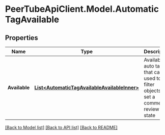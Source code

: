 # PeerTubeApiClient.Model.AutomaticTagAvailable

## Properties

Name | Type | Description | Notes
------------ | ------------- | ------------- | -------------
**Available** | [**List&lt;AutomaticTagAvailableAvailableInner&gt;**](AutomaticTagAvailableAvailableInner.md) | Available auto tags that can be used to filter objects or set a comment in review state | [optional] 

[[Back to Model list]](../README.md#documentation-for-models) [[Back to API list]](../README.md#documentation-for-api-endpoints) [[Back to README]](../README.md)

